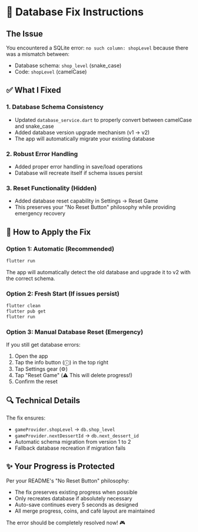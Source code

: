 # 🔧 Database Fix Instructions

## The Issue
You encountered a SQLite error: `no such column: shopLevel` because there was a mismatch between:
- Database schema: `shop_level` (snake_case)  
- Code: `shopLevel` (camelCase)

## ✅ What I Fixed

### 1. Database Schema Consistency
- Updated `database_service.dart` to properly convert between camelCase and snake_case
- Added database version upgrade mechanism (v1 → v2)
- The app will automatically migrate your existing database

### 2. Robust Error Handling  
- Added proper error handling in save/load operations
- Database will recreate itself if schema issues persist

### 3. Reset Functionality (Hidden)
- Added database reset capability in Settings → Reset Game
- This preserves your "No Reset Button" philosophy while providing emergency recovery

## 🚀 How to Apply the Fix

### Option 1: Automatic (Recommended)
```bash
flutter run
```
The app will automatically detect the old database and upgrade it to v2 with the correct schema.

### Option 2: Fresh Start (If issues persist)
```bash
flutter clean
flutter pub get
flutter run
```

### Option 3: Manual Database Reset (Emergency)
If you still get database errors:
1. Open the app
2. Tap the info button (ⓘ) in the top right
3. Tap Settings gear (⚙️)  
4. Tap "Reset Game" (⚠️ This will delete progress!)
5. Confirm the reset

## 🔍 Technical Details

The fix ensures:
- `gameProvider.shopLevel` → `db.shop_level`
- `gameProvider.nextDessertId` → `db.next_dessert_id`
- Automatic schema migration from version 1 to 2
- Fallback database recreation if migration fails

## ✨ Your Progress is Protected

Per your README's "No Reset Button" philosophy:
- The fix preserves existing progress when possible
- Only recreates database if absolutely necessary
- Auto-save continues every 5 seconds as designed
- All merge progress, coins, and café layout are maintained

The error should be completely resolved now! 🎮